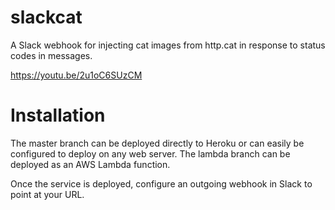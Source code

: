 # slackcat
A Slack webhook for injecting cat images from http.cat in response to status codes in messages.

https://youtu.be/2u1oC6SUzCM

# Installation
The master branch can be deployed directly to Heroku or can easily be configured to deploy on any web server. The lambda branch can be deployed as an AWS Lambda function.

Once the service is deployed, configure an outgoing webhook in Slack to point at your URL.
